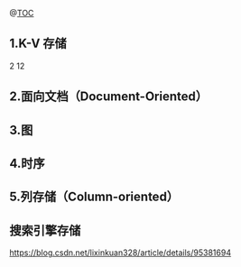 @[TOC](nosql数据库)

## 1.K-V 存储
2   12
## 2.面向文档（Document-Oriented）

## 3.图

## 4.时序

## 5.列存储（Column-oriented）

## 搜索引擎存储



https://blog.csdn.net/lixinkuan328/article/details/95381694